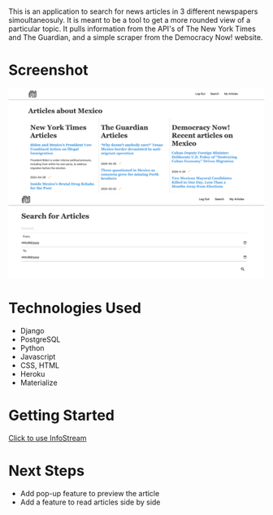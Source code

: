 # <InfoStream>

This is an application to search for news articles in 3 different newspapers simoultaneosuly. It is meant to be a tool to get a more rounded view of a particular topic.
It pulls information from the API's of The New York Times and The Guardian, and a simple scraper from the Democracy Now! website. 

# Screenshot

<img src="./main_app/static/images/img1.png">
<img src="./main_app/static/images/img2.png">

# Technologies Used

- Django
- PostgreSQL
- Python
- Javascript
- CSS, HTML
- Heroku
- Materialize

# Getting Started

[Click to use InfoStream](https://infostream-5ca2b2b57324.herokuapp.com/)

# Next Steps

- Add pop-up feature to preview the article
- Add a feature to read articles side by side
